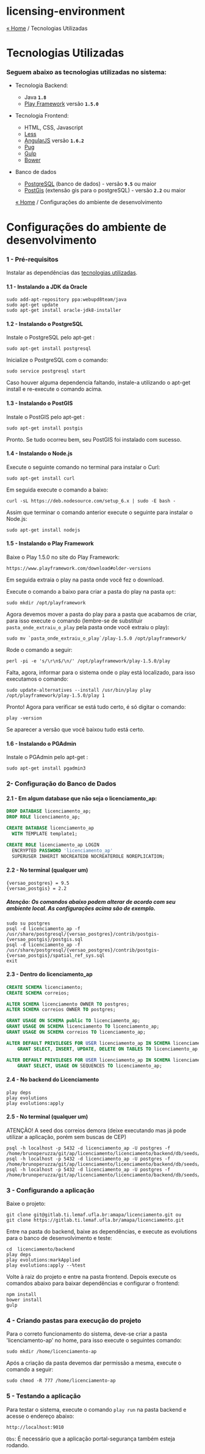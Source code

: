 # licensing-environment

[« Home](home) / Tecnologias Utilizadas

# Tecnologias Utilizadas

### Seguem abaixo as tecnologias utilizadas no sistema:

- Tecnologia Backend: 
    - Java **`1.8`**
    - [Play Framework](http://www.playframework.com) versão **`1.5.0`**
    
- Tecnologia Frontend: 
    - HTML, CSS, Javascript
    - [Less](http://lesscss.org/)
    - [AngularJS](http://angularjs.org/) versão **`1.6.2`**
    - [Pug](https://pugjs.org)
    - [Gulp](http://gulpjs.com/)
    - [Bower](http://bower.io/)
    
- Banco de dados
  - [PostgreSQL](http://www.postgresql.org/) (banco de dados) - versão **`9.5`** ou maior
  - [PostGis](http://postgis.net/) (extensão gis para o postgreSQL) - versão **`2.2`** ou maior
  
  

  [« Home](home) / Configurações do ambiente de desenvolvimento

# Configurações do ambiente de desenvolvimento

### 1 - Pré-requisitos

Instalar as dependências das [tecnologias utilizadas](tecnologias-utilizadas).

#### 1.1 - Instalando a JDK da Oracle

    sudo add-apt-repository ppa:webupd8team/java
    sudo apt-get update
    sudo apt-get install oracle-jdk8-installer

#### 1.2 - Instalando o PostgreSQL 

Instale o PostgreSQL pelo apt-get :

    sudo apt-get install postgresql

Inicialize o PostgreSQL com o comando:

    sudo service postgresql start

Caso houver alguma dependencia faltando, instale-a utilizando o apt-get install e re-execute o comando acima.

#### 1.3 - Instalando o PostGIS

Instale o PostGIS pelo apt-get :

    sudo apt-get install postgis

Pronto. Se tudo ocorreu bem, seu PostGIS foi instalado com sucesso.

#### 1.4 - Instalando o Node.js

Execute o seguinte comando no terminal para instalar o Curl:

    sudo apt-get install curl

Em seguida execute o comando a baixo: 

    curl -sL https://deb.nodesource.com/setup_6.x | sudo -E bash -

Assim que terminar o comando anterior execute o seguinte para instalar o Node.js:

    sudo apt-get install nodejs

#### 1.5 - Instalando o Play Framework

Baixe o Play 1.5.0 no site do Play Framework:

    https://www.playframework.com/download#older-versions

Em seguida extraia o play na pasta onde você fez o download.

Execute o comando a baixo para criar a pasta do play na pasta `opt`:

    sudo mkdir /opt/playframework

Agora devemos mover a pasta do play para a pasta que acabamos de criar, para isso execute o comando (lembre-se de substituir `pasta_onde_extraiu_o_play` pela pasta onde você extraiu o play):

    sudo mv `pasta_onde_extraiu_o_play`/play-1.5.0 /opt/playframework/

Rode o comando a seguir:

    perl -pi -e 's/\r\n$/\n/' /opt/playframework/play-1.5.0/play


Falta, agora, informar para o sistema onde o play está localizado, para isso executamos o comando:

    sudo update-alternatives --install /usr/bin/play play /opt/playframework/play-1.5.0/play 1

Pronto! Agora para verificar se está tudo certo, é só digitar o comando:

    play -version

Se aparecer a versão que você baixou tudo está certo.

#### 1.6 - Instalando o PGAdmin

Instale o PGAdmin pelo apt-get :

    sudo apt-get install pgadmin3

### 2- Configuração do Banco de Dados ###

#### 2.1 - Em algum database que não seja o licenciamento_ap:
```sql
DROP DATABASE licenciamento_ap;
DROP ROLE licenciamento_ap;

CREATE DATABASE licenciamento_ap
  WITH TEMPLATE template1;

CREATE ROLE licenciamento_ap LOGIN
  ENCRYPTED PASSWORD 'licenciamento_ap'
  SUPERUSER INHERIT NOCREATEDB NOCREATEROLE NOREPLICATION;
```

#### 2.2 - No terminal (qualquer um)
```
{versao_postgres} = 9.5
{versao_postgis} = 2.2
``` 
##### Atenção: Os comandos abaixo podem alterar de acordo com seu ambiente local. As configurações acima são de exemplo.
```
sudo su postgres
psql -d licenciamento_ap -f /usr/share/postgresql/{versao_postgres}/contrib/postgis-{versao_postgis}/postgis.sql
psql -d licenciamento_ap -f /usr/share/postgresql/{versao_postgres}/contrib/postgis-{versao_postgis}/spatial_ref_sys.sql
exit
```

#### 2.3 - Dentro do licenciamento_ap

```sql
CREATE SCHEMA licenciamento;
CREATE SCHEMA correios;

ALTER SCHEMA licenciamento OWNER TO postgres;
ALTER SCHEMA correios OWNER TO postgres;

GRANT USAGE ON SCHEMA public TO licenciamento_ap;
GRANT USAGE ON SCHEMA licenciamento TO licenciamento_ap;
GRANT USAGE ON SCHEMA correios TO licenciamento_ap;

ALTER DEFAULT PRIVILEGES FOR USER licenciamento_ap IN SCHEMA licenciamento, correios
    GRANT SELECT, INSERT, UPDATE, DELETE ON TABLES TO licenciamento_ap;

ALTER DEFAULT PRIVILEGES FOR USER licenciamento_ap IN SCHEMA licenciamento, correios
    GRANT SELECT, USAGE ON SEQUENCES TO licenciamento_ap;
```

#### 2.4 - No backend do Licenciamento

```
play deps
play evolutions
play evolutions:apply
```

#### 2.5 - No terminal (qualquer um)

ATENÇÃO! A seed dos correios demora (deixe executando mas já pode utilizar a aplicação, porém sem buscas de CEP)
```
psql -h localhost -p 5432 -d licenciamento_ap -U postgres -f /home/brunoperuzza/git/ap/licenciamento/licenciamento/backend/db/seeds/01_estado_the_geom.sql
psql -h localhost -p 5432 -d licenciamento_ap -U postgres -f /home/brunoperuzza/git/ap/licenciamento/licenciamento/backend/db/seeds/02_municpios_the_geom.sql
psql -h localhost -p 5432 -d licenciamento_ap -U postgres -f /home/brunoperuzza/git/ap/licenciamento/licenciamento/backend/db/seeds/03_inserts_correios.sql
```

### 3 - Configurando a aplicação

Baixe o projeto:

    git clone git@gitlab.ti.lemaf.ufla.br:amapa/licenciamento.git ou 
    git clone https://gitlab.ti.lemaf.ufla.br/amapa/licenciamento.git


Entre na pasta do backend, baixe as dependências, e execute as evolutions para o banco de desenvolvimento e teste:

    cd  licenciamento/backend
    play deps
    play evolutions:markApplied
    play evolutions:apply --%test

Volte à raiz do projeto e entre na pasta frontend. Depois execute os comandos abaixo para baixar dependências e configurar o frontend:

    npm install
    bower install
    gulp

### 4 - Criando pastas para execução do projeto

Para o correto funcionamento do sistema, deve-se criar a pasta 'licenciamento-ap' no home, para isso execute o seguintes comando:

    sudo mkdir /home/licenciamento-ap

Após a criação da pasta devemos dar permissão a mesma, execute o comando a seguir:

    sudo chmod -R 777 /home/licenciamento-ap

### 5 - Testando a aplicação

Para testar o sistema, execute o comando `play run` na pasta backend e acesse o endereço abaixo:

    http://localhost:9010

`Obs`: É necessário que a aplicação portal-segurança também esteja rodando.
